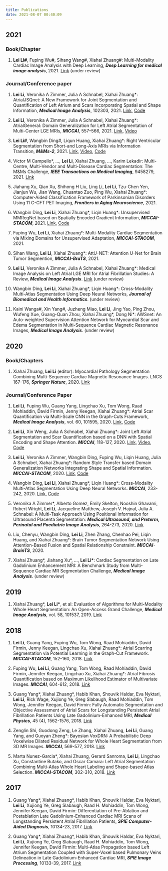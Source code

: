 ```yaml
---
title: Publications
date: 2021-08-07 00:40:09
---
```



## 2021
### Book/Chapter
1. **Lei Li\#**, Fuping Wu\#, Sihang Wang\#, Xiahai Zhuang\#: Multi-Modality Cardiac Image Analysis with Deep Learning, ***Deep Learning for medical image analysis***, 2021. [Link](https://arxiv.org/abs/2111.04736) (under review)
    
### Journal/Conference paper
1. **Lei Li**, Veronika A Zimmer, Julia A Schnabel, Xiahai Zhuang\*: AtrialJSQnet: A New Framework for Joint Segmentation and Quantification of Left Atrium and Scars Incorporating Spatial and Shape Information, ***Medical Image Analysis***, 102303, 2021. [Link](https://www.sciencedirect.com/science/article/pii/S1361841521003480), [Code](https://github.com/Marie0909/AtrialJSQnet)

2. **Lei Li**, Veronika A Zimmer, Julia A Schnabel, Xiahai Zhuang*: AtrialGeneral: Domain Generalization for Left Atrial Segmentation of Multi-Center LGE MRIs, ***MICCAI***, 557–566, 2021. [Link](https://link.springer.com/chapter/10.1007%2F978-3-030-87231-1_54), [Video](https://drive.google.com/file/d/1MaRG7UlvvQYXGnW9OAfTOEP3XrBONE9T/view?usp=sharing)
   
3. **Lei Li\#**, Wangbin Ding\#, Liqun Huang, Xiahai Zhuang*: Right Ventricular Segmentation from Short-and Long-Axis MRIs via Information Transition, ***M&Ms-2***, 2021. [Link](https://arxiv.org/pdf/2109.02171.pdf), [Video](https://drive.google.com/file/d/1urbB4YsjTbyUFOmDDCSevKk-W2XEoEtl/view), [Code](https://github.com/NanYoMy/MMs-2)
   
4. Víctor M Campello\*, ..., **Lei Li**, Xiahai Zhuang, ..., Karim Lekadir: Multi-Centre, Multi-Vendor and Multi-Disease Cardiac Segmentation: The M&Ms Challenge, ***IEEE Transactions on Medical Imaging***, 9458279, 2021. [Link](https://ieeexplore.ieee.org/document/9458279?denied=)

5.	Jiahang Xu, Qian Xu, Shihong H Liu, Ling Li, **Lei Li**, Tzu-Chen Yen, Jianjun Wu, Jian Wang, Chuantao Zuo, Ping Wu, Xiahai Zhuang*: Computer-Aided Classification Framework of Parkinsonian Disorders Using 11 C-CFT PET Imaging, ***Frontiers in Aging Neuroscience***, 2021. 

6.	Wangbin Ding, **Lei Li**, Xiahai Zhuang*, Liqin Huang*:  Unsupervised MMRegNet based on Spatially Encoded Gradient Information, ***MICCAI-STACOM***, 2021. [Link](https://arxiv.org/pdf/2105.07392.pdf), [Code](https://github.com/NanYoMy/mmregnet)

7.	Fuping Wu, **Lei Li**, Xiahai Zhuang*: Multi-Modality Cardiac Segmentation via Mixing Domains for Unsupervised Adaptation, ***MICCAI-STACOM***, 2021.

8.	Sihan Wang, **Lei Li**, Xiahai Zhuang*: AttU-NET: Attention U-Net for Brain Tumor Segmention, ***MICCAI-BraTS***, 2021.

9. **Lei Li**, Veronika A Zimmer, Julia A Schnabel, Xiahai Zhuang*: Medical Image Analysis on Left Atrial LGE MRI for Atrial Fibrillation Studies: A Review, ***Medical Image Analysis***. [Link](https://arxiv.org/abs/2106.09862)  (under review)

10. Wangbin Ding, **Lei Li**, Xiahai Zhuang*, Liqin Huang*:  Cross-Modality Multi-Atlas Segmentation Using Deep Neural Networks, ***Journal of Biomedical and Health Informatics***. (under review)
   
11. Kaini Wanga\#, Xin Yang\#, Juzheng Miao, **Lei Li**, Jing Yao, Ping Zhou, Wufeng Xue, Guang-Quan Zhou, Xiahai Zhuang*, Dong Ni*: AWSnet: An Auto-weighted Supervision Attention Network for Myocardial Scar and Edema Segmentation in Multi-Sequence Cardiac Magnetic Resonance Images, ***Medical Image Analysis***. (under review)


## 2020
### Book/Chapters
1. Xiahai Zhuang, **Lei Li** (editor): Myocardial Pathology Segmentation Combining Multi-Sequence Cardiac Magnetic Resonance Images. LNCS 167-176, ***Springer Nature***, 2020. [Link](https://books.google.co.jp/books?hl=zh-CN&lr=&id=PT4QEAAAQBAJ&oi=fnd&pg=PR5&dq=Myocardial+Pathology+Segmentation+Combining+Multi-Sequence+Cardiac+Magnetic+Resonance+Images&ots=qI5EyLKu6J&sig=oLXHLlvaXN6ax1N_S7lYY9WKINM&redir_esc=y#v=onepage&q=Myocardial%20Pathology%20Segmentation%20Combining%20Multi-Sequence%20Cardiac%20Magnetic%20Resonance%20Images&f=false)

### Journal/Conference Paper
1. **Lei Li**, Fuping Wu, Guang Yang, Lingchao Xu, Tom Wong, Raad Mohiaddin, David Firmin, Jenny Keegan, Xiahai Zhuang\*: Atrial Scar Quantification via Multi-Scale CNN in the Graph-Cuts Framework, ***Medical Image Analysis***, vol. 60, 101595, 2020. [Link](https://www.sciencedirect.com/science/article/pii/S1361841519301355), [Code](https://github.com/Marie0909/LearnGC)

2. **Lei Li**, Xin Weng, Julia A Schnabel, Xiahai Zhuang\*: Joint Left Atrial Segmentation and Scar Quantification based on a DNN with Spatial Encoding and Shape Attention. ***MICCAI***, 118-127, 2020. [Link](https://link.springer.com/chapter/10.1007/978-3-030-59719-1_12), [Video](https://www.bilibili.com/video/BV1rA41177eV), [Code](https://github.com/Marie0909/AtrialJSQnet)

3. **Lei Li**, Veronika A Zimmer, Wangbin Ding, Fuping Wu, Liqin Huang, Julia A Schnabel, Xiahai Zhuang\*: Random Style Transfer based Domain Generalization Networks Integrating Shape and Spatial Information. ***MICCAI-STACOM***, 2020. [Link](https://link.springer.com/chapter/10.1007/978-3-030-68107-4_21), [Code](https://github.com/Marie0909/Random-style-transfer)

4. Wangbin Ding, **Lei Li**, Xiahai Zhuang\*, Liqin Huang\*: Cross-Modality Multi-Atlas Segmentation Using Deep Neural Networks. ***MICCAI***, 233-242, 2020. [Link](https://link.springer.com/chapter/10.1007/978-3-030-59716-0_23), [Code](https://github.com/NanYoMy/cmmas)

5. Veronika A Zimmer\*, Alberto Gomez, Emily Skelton, Nooshin Ghavami, Robert Wright, **Lei Li**, Jacqueline Matthew, Joseph V. Hajnal, Julia A. Schnabel: A Multi-Task Approach Using Positional Information for Ultrasound Placenta Segmentation: ***Medical Ultrasound, and Preterm, Perinatal and Paediatric Image Analysis***, 264-273, 2020. [Link](https://link.springer.com/chapter/10.1007/978-3-030-60334-2_26)

6. Liu, Chenyu, Wangbin Ding, **Lei Li**, Zhen Zhang, Chenhao Pei, Liqin Huang, and Xiahai Zhuang*: Brain Tumor Segmentation Network Using Attention-Based Fusion and Spatial Relationship Constraint. ***MICCAI-BrainTS***, 2020.

7. Xiahai Zhuang\*, Jiahang Xu\*, ..., **Lei Li\***: Cardiac Segmentation on Late Gadolinium Enhancement MRI: A Benchmark Study from Multi-Sequence Cardiac MR Segmentation Challenge, ***Medical Image Analysis***. (under review)


## 2019
1. Xiahai Zhuang\*, **Lei Li\***, et al: Evaluation of Algorithms for Multi-Modality Whole Heart Segmentation: An Open-Access Grand Challenge, ***Medical Image Analysis***, vol. 58, 101537, 2019. [Link](https://www.sciencedirect.com/science/article/pii/S1361841519300751)

## 2018
1. **Lei Li**, Guang Yang, Fuping Wu, Tom Wong, Raad Mohiaddin, David Firmin, Jenny Keegan, Lingchao Xu, Xiahai Zhuang\*: Atrial Scarring Segmentation via Potential Learning in the Graph-Cut Framework. ***MICCAI-STACOM***, 152-160, 2018. [Link](https://link.springer.com/chapter/10.1007/978-3-030-12029-0_17)

2. Fuping Wu, **Lei Li**, Guang Yang, Tom Wong, Raad Mohiaddin, David Firmin, Jennifer Keegan, Lingchao Xu, Xiahai Zhuang\*: Atrial Fibrosis Quantification based on Maximum Likelihood Estimator of Multivariate Images. ***MICCAI***, 604-612, 2018. [Link](https://link.springer.com/chapter/10.1007/978-3-030-00937-3_69)

3. Guang Yang\*, Xiahai Zhuang\*, Habib Khan, Shouvik Haldar, Eva Nyktari, **Lei Li**, Rick Wage, Xujiong Ye, Greg Slabaugh, Raad Mohiaddin, Tom Wong, Jennifer Keegan, David Firmin: Fully Automatic Segmentation and Objective Assessment of Atrial Scars for Longstanding Persistent Atrial Fibrillation Patients Using Late Gadolinium-Enhanced MRI, ***Medical Physics***, 45 (4), 1562-1576, 2018. [Link](https://aapm.onlinelibrary.wiley.com/doi/full/10.1002/mp.12832)

4. Zenglin Shi, Guodong Zeng, Le Zhang, Xiahai Zhuang, **Lei Li**, Guang Yang, and Guoyan Zheng\*: Bayesian VoxDRN: A Probabilistic Deep Voxelwise Dilated Residual Network for Whole Heart Segmentation from 3D MR Images. ***MICCAI***, 569-577, 2018. [Link](https://link.springer.com/chapter/10.1007/978-3-030-00937-3_65)

5. Marta Nunez-Garcia\*, Xiahai Zhuang, Gerard Sanroma, **Lei Li**, Lingchao Xu, Constantine Butako, and Oscar Camara: Left Atrial Segmentation Combining Multi-Atlas Whole Heart Labeling and Shape-based Atlas Selection. ***MICCAI-STACOM***, 302-310, 2018. [Link](https://link.springer.com/chapter/10.1007/978-3-030-12029-0_33)

## 2017
1. Guang Yang\*, Xiahai Zhuang\*, Habib Khan, Shouvik Haldar, Eva Nyktari, **Lei Li**, Xujiong Ye, Greg Slabaugh, Raad H. Mohiaddin, Tom Wong, Jennifer Keegan, David Firmin: Differentiation of Pre-Ablation and Postablation Late Gadolinium-Enhanced Cardiac MRI Scans of Longstanding Persistent Atrial Fibrillation Patients, ***SPIE Computer-Aided Diagnosis***, 10134-23, 2017. [Link](https://www.spiedigitallibrary.org/conference-proceedings-of-spie/10134/101340O/Differentiation-of-pre-ablation-and-post-ablation-late-gadolinium-enhanced/10.1117/12.2250910.short?SSO=1)

2. Guang Yang\*, Xiahai Zhuang\*, Habib Khan, Shouvik Haldar, Eva Nyktari, **Lei Li**, Xujiong Ye, Greg Slabaugh, Raad H. Mohiaddin, Tom Wong, Jennifer Keegan, David Firmin: Multi-Atlas Propagation based Left Atrium Segmentation Coupled with Super-Voxel based Pulmonary Veins Delineation in Late Gadolinium-Enhanced Cardiac MRI, ***SPIE Image Processing***, 10133-39, 2017. [Link](https://www.spiedigitallibrary.org/conference-proceedings-of-spie/10133/1/Multi-atlas-propagation-based-left-atrium-segmentation-coupled-with-super/10.1117/12.2250926.short)

